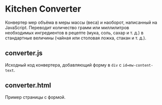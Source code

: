 Kitchen Converter
=================
Конвертер мер объёма в меры массы (веса) и наоборот, написанный на JavaScript. Переводит количество грамм или миллилитров
необходимых ингредиентов в рецепте (мука, соль, сахар и т. д.) в стандартные величины (чайная или столовая ложка, стакан
и т. д.).

## converter.js
Исходный код конвертера, добавляющий форму в `div` с `id=mw-content-text`.

## converter.html
Пример страницы с формой.
